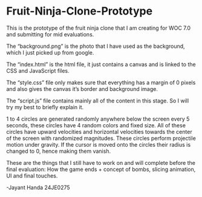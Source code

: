 # Fruit-Ninja-Clone-Prototype

This is the prototype of the fruit ninja clone that I am creating for WOC 7.0 and submitting for mid evaluations.

The “background.png” is the photo that I have used as the background, which I just picked up from google.

The “index.html” is the html file, it just contains a canvas and is linked to the CSS and JavaScript files.

The “style.css” file only makes sure that everything has a margin of 0 pixels and also gives the canvas it’s border and background image.

The “script.js” file contains mainly all of the content in this stage. So I will try my best to briefly explain it.

1 to 4 circles are generated randomly anywhere below the screen every 5 seconds, these circles have 4 random colors and fixed size.  All of these circles have upward velocities and horizontal velocities towards the center of the screen with randomized magnitudes. These circles perform projectile motion under gravity. If the cursor is moved onto the circles their radius is changed to 0, hence making them vanish.

These are the things that I still have to work on and will complete before the final evaluation:
How the game ends + concept of bombs, slicing animation, UI and final touches.

-Jayant Handa 24JE0275
